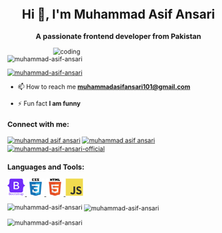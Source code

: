 
<h1 align="center">Hi 👋, I'm Muhammad Asif Ansari</h1>
<h3 align="center">A passionate frontend developer from Pakistan</h3>
<img align="right" alt="coding"width="400"src="https://camo.githubusercontent.com/19ce75d4b514d40c2b7802633111e8dbe1504d9ac9a4a82733a64fea36010e47/68747470733a2f2f6d65646961322e67697068792e636f6d2f6d656469612f63554147754c69456354427752666b4151712f67697068792e6769663f6369643d656366303565343734626a726c636a74367963377730743230646a6f6b62746c396934653969716b696539616e763869267269643d67697068792e6769662663743d73"/>
<p align="left"> <img src="https://komarev.com/ghpvc/?username=muhammad-asif-ansari&label=Profile%20views&color=0e75b6&style=flat" alt="muhammad-asif-ansari" /> </p>

<p align="left"> <a href="https://github.com/ryo-ma/github-profile-trophy"><img src="https://github-profile-trophy.vercel.app/?username=muhammad-asif-ansari" alt="muhammad-asif-ansari" /></a> </p>

- 📫 How to reach me **muhammadasifansari101@gmail.com**

- ⚡ Fun fact **I am funny**

<h3 align="left">Connect with me:</h3>
<p align="left">
<a href="https://linkedin.com/in/muhammad asif ansari" target="blank"><img align="center" src="https://raw.githubusercontent.com/rahuldkjain/github-profile-readme-generator/master/src/images/icons/Social/linked-in-alt.svg" alt="muhammad asif ansari" height="30" width="40" /></a>
<a href="https://fb.com/muhammad asif ansari" target="blank"><img align="center" src="https://raw.githubusercontent.com/rahuldkjain/github-profile-readme-generator/master/src/images/icons/Social/facebook.svg" alt="muhammad asif ansari" height="30" width="40" /></a>
<a href="https://instagram.com/muhammad-asif-ansari-official" target="blank"><img align="center" src="https://raw.githubusercontent.com/rahuldkjain/github-profile-readme-generator/master/src/images/icons/Social/instagram.svg" alt="muhammad-asif-ansari-official" height="30" width="40" /></a>
</p>

<h3 align="left">Languages and Tools:</h3>
<p align="left"> <a href="https://getbootstrap.com" target="_blank" rel="noreferrer"> <img src="https://raw.githubusercontent.com/devicons/devicon/master/icons/bootstrap/bootstrap-plain-wordmark.svg" alt="bootstrap" width="40" height="40"/> </a> <a href="https://www.w3schools.com/css/" target="_blank" rel="noreferrer"> <img src="https://raw.githubusercontent.com/devicons/devicon/master/icons/css3/css3-original-wordmark.svg" alt="css3" width="40" height="40"/> </a> <a href="https://www.w3.org/html/" target="_blank" rel="noreferrer"> <img src="https://raw.githubusercontent.com/devicons/devicon/master/icons/html5/html5-original-wordmark.svg" alt="html5" width="40" height="40"/> </a> <a href="https://developer.mozilla.org/en-US/docs/Web/JavaScript" target="_blank" rel="noreferrer"> <img src="https://raw.githubusercontent.com/devicons/devicon/master/icons/javascript/javascript-original.svg" alt="javascript" width="40" height="40"/> </a> </p>

<p><img align="left" src="https://github-readme-stats.vercel.app/api/top-langs?username=muhammad-asif-ansari&show_icons=true&locale=en&layout=compact" alt="muhammad-asif-ansari" /></p>

<p>&nbsp;<img align="center" src="https://github-readme-stats.vercel.app/api?username=muhammad-asif-ansari&show_icons=true&locale=en" alt="muhammad-asif-ansari" /></p>

<p><img align="center" src="https://github-readme-streak-stats.herokuapp.com/?user=muhammad-asif-ansari&" alt="muhammad-asif-ansari" /></p>
